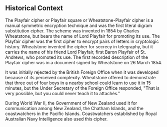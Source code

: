 ## Historical Context
The Playfair cipher or Playfair square or Wheatstone-Playfair cipher is a manual symmetric encryption technique and was the first literal digram substitution cipher. The scheme was invented in 1854 by Charles Wheatstone, but bears the name of Lord Playfair for promoting its use.
The Playfair cipher was the first cipher to encrypt pairs of letters in cryptologic history. Wheatstone invented the cipher for secrecy in telegraphy, but it carries the name of his friend Lord Playfair, first Baron Playfair of St. Andrews, who promoted its use. The first recorded description of the Playfair cipher was in a document signed by Wheatstone on 26 March 1854.

It was initially rejected by the British Foreign Office when it was developed because of its perceived complexity. Wheatstone offered to demonstrate that three out of four boys in a nearby school could learn to use it in 15 minutes, but the Under Secretary of the Foreign Office responded, "That is very possible, but you could never teach it to attachés."

During World War II, the Government of New Zealand used it for communication among New Zealand, the Chatham Islands, and the coastwatchers in the Pacific Islands. Coastwatchers established by Royal Australian Navy Intelligence also used this cipher.
